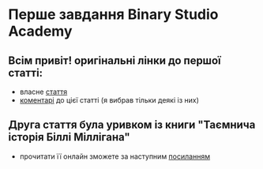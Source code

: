 # Перше завдання Binary Studio Academy

## Всім привіт! оригінальні лінки до першої статті:
* власне [стаття](http://gordonua.com/ukr/news/politics/v-ukrajini-zablokujut-dostup-do-odnoklasnikiv-i-vkontakte-ukaz-prezidenta-188384.html)
* [коментарі](https://tsn.ua/ukrayina/nehay-schastit-yak-u-socmerezhah-vidreaguvali-na-rishennya-pro-blokuvannya-vkontakte-v-ukrayini-930100.html) до цієї статті (я вибрав тільки деякі із них)
## Друга стаття була уривком із книги "Таємнича історія Біллі Міллігана"
* прочитати її онлайн зможете за наступним [посиланням](https://mybook.ru/author/deniel-kiz-2/tayemnicha-istoriya-billi-milligana/) 